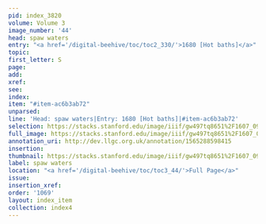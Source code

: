 ```yaml
---
pid: index_3820
volume: Volume 3
image_number: '44'
head: spaw waters
entry: "<a href='/digital-beehive/toc/toc2_330/'>1680 [Hot baths]</a>"
topic: 
first_letter: S
page: 
add: 
xref: 
see: 
index: 
item: "#item-ac6b3ab72"
unparsed: 
line: 'Head: spaw waters|Entry: 1680 [Hot baths]|#item-ac6b3ab72'
selection: https://stacks.stanford.edu/image/iiif/gw497tq8651%2F1607_0987/1126,392,631,128/full/0/default.jpg
full_image: https://stacks.stanford.edu/image/iiif/gw497tq8651%2F1607_0987/full/full/0/default.jpg
annotation_uri: http://dev.llgc.org.uk/annotation/1565288598415
insertion: 
thumbnail: https://stacks.stanford.edu/image/iiif/gw497tq8651%2F1607_0987/1126,392,631,128/150,/0/default.jpg
label: spaw waters
location: "<a href='/digital-beehive/toc/toc3_44/'>Full Page</a>"
issue: 
insertion_xref: 
order: '1069'
layout: index_item
collection: index4
---
```

